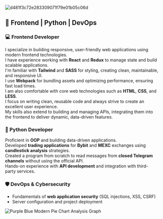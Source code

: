    ![d481f3c72e283309071f79e01b05c06d](https://github.com/user-attachments/assets/df1661bd-40c6-4535-9846-17607f47839b)
## 🚀 Frontend | Python | DevOps  

### 💻 Frontend Developer  
I specialize in building responsive, user-friendly web applications using modern frontend technologies.  
I have experience working with **React** and **Redux** to manage state and build scalable applications.  
I'm familiar with **Tailwind** and **SASS** for styling, creating clean, maintainable, and responsive UI.  
I use **Webpack** for bundling assets and optimizing performance, ensuring fast load times.  
I am also comfortable with core web technologies such as **HTML**, **CSS**, and **LESS**.  
I focus on writing clean, reusable code and always strive to create an excellent user experience.  
My skills also extend to building and managing APIs, integrating them into the frontend to deliver dynamic, data-driven features.

### 🐍 Python Developer  
Proficient in **OOP** and building data-driven applications.  
Developed **trading applications** for **Bybit** and **MEXC** exchanges using **candlestick analysis** strategies.  
Created a program from scratch to read messages from **closed Telegram channels** without using the official API.  
Hands-on experience with **API development** and integration with third-party services.  

### 🛡️ DevOps & Cybersecurity  
- Fundamentals of **web application security** (SQL injections, XSS, CSRF)  
- Server configuration and project deployment


![Purple Blue Modern Pie Chart Analysis Graph](https://github.com/user-attachments/assets/b0f58ac6-bc52-49a2-8288-7be7f591eabc)
